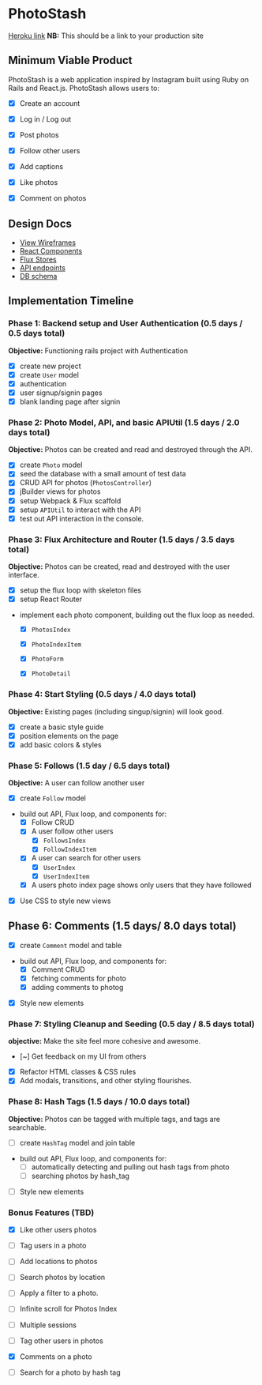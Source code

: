 # PhotoStash

[Heroku link][heroku] **NB:** This should be a link to your production site

[heroku]: http://www.herokuapp.com

## Minimum Viable Product

PhotoStash is a web application inspired by Instagram built using Ruby on Rails
and React.js. PhotoStash allows users to:

<!-- This is a Markdown checklist. Use it to keep track of your
progress. Put an x between the brackets for a checkmark: [x] -->

- [X] Create an account
- [X] Log in / Log out
- [X] Post photos
- [X] Follow other users
- [X] Add captions
- [X] Like photos
- [X] Comment on photos


## Design Docs
* [View Wireframes][views]
* [React Components][components]
* [Flux Stores][stores]
* [API endpoints][api-endpoints]
* [DB schema][schema]

[views]: ./docs/views.md
[components]: ./docs/components.md
[stores]: ./docs/stores.md
[api-endpoints]: ./docs/api-endpoints.md
[schema]: ./docs/schema.md

## Implementation Timeline

### Phase 1: Backend setup and User Authentication (0.5 days / 0.5 days total)

**Objective:** Functioning rails project with Authentication

- [X] create new project
- [X] create `User` model
- [X] authentication
- [X] user signup/signin pages
- [X] blank landing page after signin

### Phase 2: Photo Model, API, and basic APIUtil (1.5 days / 2.0 days total)

**Objective:** Photos can be created and read and destroyed through
the API.

- [X] create `Photo` model
- [X] seed the database with a small amount of test data
- [X] CRUD API for photos (`PhotosController`)
- [X] jBuilder views for photos
- [X] setup Webpack & Flux scaffold
- [X] setup `APIUtil` to interact with the API
- [X] test out API interaction in the console.

### Phase 3: Flux Architecture and Router (1.5 days / 3.5 days total)

**Objective:** Photos can be created, read and destroyed with the
user interface.

- [X] setup the flux loop with skeleton files
- [X] setup React Router
- implement each photo component, building out the flux loop as needed.
  - [X] `PhotosIndex`
  - [X] `PhotoIndexItem`
  - [X] `PhotoForm`
  - [X] `PhotoDetail`


### Phase 4: Start Styling (0.5 days / 4.0 days total)

**Objective:** Existing pages (including singup/signin) will look good.

- [X] create a basic style guide
- [X] position elements on the page
- [X] add basic colors & styles

### Phase 5: Follows (1.5 day / 6.5 days total)

**Objective:** A user can follow another user

- [X] create `Follow` model
- build out API, Flux loop, and components for:
  - [X] Follow CRUD
  - [X] A user follow other users
    - [X] `FollowsIndex`
    - [X] `FollowIndexItem`
  - [X] A user can search for other users
    - [X] `UserIndex`
    - [X] `UserIndexItem`
  - [X] A users photo index page shows only users that they have followed
- [X] Use CSS to style new views

## Phase 6: Comments (1.5 days/ 8.0 days total)
- [X] create `Comment` model and table
- build out API, Flux loop, and components for:
  - [X] Comment CRUD
  - [X] fetching comments for photo
  - [X] adding comments to photog
- [X] Style new elements



### Phase 7: Styling Cleanup and Seeding (0.5 day / 8.5 days total)

**objective:** Make the site feel more cohesive and awesome.

- [~] Get feedback on my UI from others
- [X] Refactor HTML classes & CSS rules
- [X] Add modals, transitions, and other styling flourishes.
<!--  bonus -->

### Phase 8: Hash Tags (1.5 days / 10.0 days total)

**Objective:** Photos can be tagged with multiple tags, and tags are searchable.

- [ ] create `HashTag` model and join table
- build out API, Flux loop, and components for:
  - [ ] automatically detecting and pulling out hash tags from photo
  - [ ] searching photos by hash_tag
- [ ] Style new elements


### Bonus Features (TBD)
  - [X] Like other users photos
  - [ ] Tag users in a photo
  - [ ] Add locations to photos
  - [ ] Search photos by location
  - [ ] Apply a filter to a photo.
  - [ ] Infinite scroll for Photos Index
  - [ ] Multiple sessions
  - [ ] Tag other users in photos
  - [X] Comments on a photo
  - [ ] Search for a photo by hash tag



[phase-one]: ./docs/phases/phase1.md
[phase-two]: ./docs/phases/phase2.md
[phase-three]: ./docs/phases/phase3.md
[phase-four]: ./docs/phases/phase4.md
[phase-five]: ./docs/phases/phase5.md
